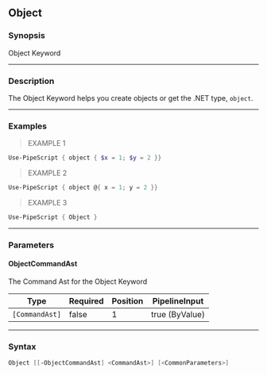 Object
------

### Synopsis
Object Keyword

---

### Description

The Object Keyword helps you create objects or get the .NET type, `object`.

---

### Examples
> EXAMPLE 1

```PowerShell
Use-PipeScript { object { $x = 1; $y = 2 }}
```
> EXAMPLE 2

```PowerShell
Use-PipeScript { object @{ x = 1; y = 2 }}
```
> EXAMPLE 3

```PowerShell
Use-PipeScript { Object }
```

---

### Parameters
#### **ObjectCommandAst**
The Command Ast for the Object Keyword

|Type          |Required|Position|PipelineInput |
|--------------|--------|--------|--------------|
|`[CommandAst]`|false   |1       |true (ByValue)|

---

### Syntax
```PowerShell
Object [[-ObjectCommandAst] <CommandAst>] [<CommonParameters>]
```
